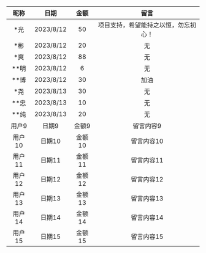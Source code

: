 |   昵称   |   日期   |   金额   |      留言      |
|:--------:|:--------:|:--------:|:--------------:|
|  *光   |  2023/8/12   |  50   |    项目支持，希望能持之以恒，勿忘初心！   |
|  *彬   |  2023/8/12   |  20   |    无   |
|  *爽   |  2023/8/12   |  88   |    无   |
|  **明   |  2023/8/12   |  6   |    无   |
|  **博   |  2023/8/12   |  30   |    加油   |
|  *尧   |  2023/8/13   |  30   |    无   |
|  **忠   |  2023/8/13   |  10   |    无   |
|  **纯   |  2023/8/13   |  20   |    无   |
|  用户9   |  日期9   |  金额9   |    留言内容9   |
|  用户10  |  日期10  |  金额10  |   留言内容10   |
|  用户11  |  日期11  |  金额11  |   留言内容11   |
|  用户12  |  日期12  |  金额12  |   留言内容12   |
|  用户13  |  日期13  |  金额13  |   留言内容13   |
|  用户14  |  日期14  |  金额14  |   留言内容14   |
|  用户15  |  日期15  |  金额15  |   留言内容15   |
